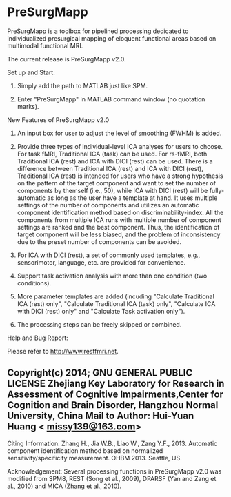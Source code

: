 # PreSurgMapp
PreSurgMapp is a toolbox for pipelined processing dedicated to individualized presurgical mapping of eloquent functional areas based on multimodal functional MRI.

The current release is PreSurgMapp v2.0.

Set up and Start:

1. Simply add the path to MATLAB just like SPM.

2. Enter "PreSurgMapp" in MATLAB command window (no quotation marks).


New Features of PreSurgMapp v2.0

1. An input box for user to adjust the level of smoothing (FWHM) is added.

2. Provide three types of individual-level ICA analyses for users to choose. For task fMRI, Traditional ICA (task) can be used. For rs-fMRI, both Traditional ICA (rest) and ICA with DICI (rest) can be used. There is a difference between Traditional ICA (rest) and ICA with DICI (rest), Traditional ICA (rest) is intended for users who have a strong hypothesis on the pattern of the target component and want to set the number of components by themself (i.e., 50), while ICA with DICI (rest) will be fully-automatic as long as the user have a template at hand. It uses multiple settings of the number of components and utilizes an automatic component identification method based on discriminability-index. All the components from multiple ICA runs with multiple number of component settings are ranked and the best component. Thus, the identification of target component will be less biased, and the problem of inconsistency due to the preset number of components can be avoided. 

3. For ICA with DICI (rest), a set of commonly used templates, e.g., sensorimotor, language, etc. are provided for convenience. 
4. Support task activation analysis with more than one condition (two conditions).

5. More parameter templates are added (incuding  "Calculate Traditional ICA (rest) only",  "Calculate Traditional ICA (task) only", "Calculate ICA with DICI (rest) only" and  "Calculate Task activation only").

6. The processing steps can be freely skipped or combined.	


Help and Bug Report:

Please refer to http://www.restfmri.net.

Copyright(c) 2014; GNU GENERAL PUBLIC LICENSE
Zhejiang Key Laboratory for Research in Assessment of Cognitive Impairments,Center for Cognition and Brain Disorder, Hangzhou Normal University, China
Mail to Author:  Hui-Yuan Huang < missy139@163.com>
-----------------------------------------------------------
Citing Information:
Zhang H., Jia W.B., Liao W., Zang Y.F., 2013. Automatic component identification method based on normalized sensitivity/specificity measurement. OHBM 2013. Seattle, US.

Acknowledgement:
Several processing functions in PreSurgMapp v2.0 was modified from SPM8, REST (Song et al., 2009), DPARSF (Yan and Zang et al., 2010) and MICA (Zhang et al., 2010).


